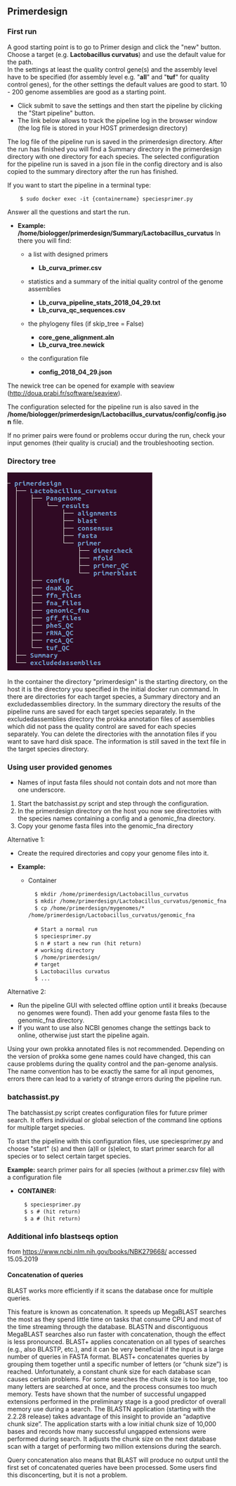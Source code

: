 ## Primerdesign

### First run
A good starting point is to go to Primer design and click the "new" button.
Choose a target (e.g. __Lactobacillus curvatus__) and use the default value for the path.  
In the settings at least the quality control gene(s) and the assembly level have to be specified (for assembly level e.g. "__all__" and "__tuf__" for quality control genes), for the other settings the default values are good to start.  10 - 200 genome assemblies are good as a starting point.

* Click submit to save the settings and then start the pipeline by clicking the "Start pipeline" button.
* The link below allows to track the pipeline log in the browser window (the log file is stored in your HOST primerdesign directory)

The log file of the pipeline run is saved in the primerdesign directory. After the run has finished you will find a Summary directory in the primerdesign directory with one directory for each species. The selected configuration for the pipeline run is saved in a json file in the config directory and is also copied to the summary directory after the run has finished.

If you want to start the pipeline in a terminal type:

		$ sudo docker exec -it {containername} speciesprimer.py
		
Answer all the questions and start the run.

* __Example:__
__/home/biologger/primerdesign/Summary/Lactobacillus_curvatus__
In there you will find:
	* a list with designed primers 	
		* __Lb_curva_primer.csv__
	
	* statistics and a summary of the initial quality control of the genome assemblies 
		
		* __Lb_curva_pipeline_stats_2018_04_29.txt__
		* __Lb_curva_qc_sequences.csv__
		
	* the phylogeny files (if skip_tree = False)
		* __core_gene_alignment.aln__
		* __Lb_curva_tree.newick__
		
	* the configuration file
	
		* __config_2018_04_29.json__
		
The newick tree can be opened for example with seaview (http://doua.prabi.fr/software/seaview).

The configuration selected for the pipeline run is also saved in the  
__/home/biologger/primerdesign/Lactobacillus_curvatus/config/config.json__ file.

If no primer pairs were found or problems occur during the run, check your input genomes (their quality is crucial) and the troubleshooting section.

### Directory tree
![directory_tree](directory_tree.png  "Directory tree example")

In the container the directory "primerdesign" is the starting directory, on the host it is the directory you specified in the initial docker run command. In there are directories for each target species, a Summary directory and an excludedassemblies directory. In the summary directory the results of the pipeline runs are saved for each target species separately. In the excludedassemblies directory the prokka annotation files of assemblies which did not pass the quality control are saved for each species separately. You can delete the directories with the annotation files if you want to save hard disk space. The information is still saved in the text file in the target species directory.

### Using user provided genomes
* Names of input fasta files should not contain dots and not more than one underscore.
1. Start the batchassist.py script and step through the configuration. 
2. In the primerdesign directory on the host you now see directories with the species names containing a config and a genomic_fna directory.
3. Copy your genome fasta files into the genomic_fna directory

Alternative 1:

* Create the required directories and copy your genome files into it.

* __Example:__

	* Container
	
			$ mkdir /home/primerdesign/Lactobacillus_curvatus
			$ mkdir /home/primerdesign/Lactobacillus_curvatus/genomic_fna
			$ cp /home/primerdesign/mygenomes/* /home/primerdesign/Lactobacillus_curvatus/genomic_fna

			# Start a normal run
			$ speciesprimer.py
			$ n # start a new run (hit return)
			# working directory
			$ /home/primerdesign/
			# target
			$ Lactobacillus curvatus
			$ ...
			

Alternative 2:

* Run the pipeline GUI with selected offline option until it breaks (because no genomes were found). Then add your genome fasta files to the genomic_fna directory.
* If you want to use also NCBI genomes change the settings back to online, otherwise just start the pipeline again.

Using your own prokka annotated files is not recommended. Depending on the version of prokka some gene names could have changed, this can cause problems during the quality control and the pan-genome analysis. The name convention has to be exactly the same for all input genomes, errors there can lead to a variety of strange errors during the pipeline run.

### batchassist.py
The batchassist.py script creates configuration files for future primer search. 
It offers individual or global selection of the command line options for multiple target species.  

To start the pipeline with this configuration files, use speciesprimer.py
and choose "start" (s) and then (a)ll or (s)elect, to start primer search for all species or to select certain target species.

__Example:__ search primer pairs for all species (without a primer.csv file) with a configuration file 

* __CONTAINER:__

		$ speciesprimer.py
		$ s # (hit return)
		$ a # (hit return)
		
		
### Additional info blastseqs option

from https://www.ncbi.nlm.nih.gov/books/NBK279668/ accessed 15.05.2019

#### Concatenation of queries

BLAST works more efficiently if it scans the database once for multiple queries. 

This feature is known as concatenation. It speeds up MegaBLAST searches the most as they spend little time on tasks that consume CPU and most of the time streaming through the database. BLASTN and discontiguous MegaBLAST searches also run faster with concatenation, though the effect is less pronounced. BLAST+ applies concatenation 
on all types of searches (e.g., also BLASTP, etc.), and it can be very beneficial if the input is a large number of queries in FASTA format. BLAST+ concatenates queries by grouping them together until a specific number of letters (or “chunk size”) is reached. Unfortunately, a constant chunk size for each database scan causes certain problems. For some searches the chunk size is too large, too many letters are searched at once, and the process consumes too much memory. Tests have shown that the number of successful ungapped extensions performed in the preliminary stage is a good predictor of overall memory use during a search. The BLASTN application (starting with the 2.2.28 release) takes advantage of this insight to provide an “adaptive chunk size”. The application starts with a low initial chunk size of 10,000 bases and records how many successful ungapped extensions were performed during search. It adjusts the chunk size on the next database scan with a target of performing two million extensions during the search.

Query concatenation also means that BLAST will produce no output until the first set of concatenated queries have been processed. Some users find this disconcerting, but it is not a problem.		